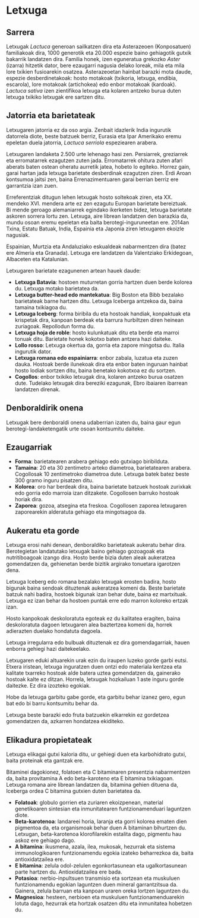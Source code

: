 # Letxuga

## Sarrera

Letxugak *Lactuca* generoan sailkatzen dira eta Asterazeoen (Konposatuen) familiakoak dira, 1000 generotik eta 20.000 espezie baino gehiagotik gutxik bakarrik landatzen dira. Familia honek, izen eguneratua grekozko *Aster* (izarra) hitzetik dator, bere ezaugarri nagusia delako loreak, mila eta mila lore txikien fusioarekin osatzea. Asterazeoetan hainbat barazki mota daude, espezie desberdinetakoak: hosto motakoak (txikoria, letxuga, endibia, escarola), lore motakoak (artichokea) edo enbor motakoak (kardoak). *Lactuca sativa* izen zientifikoa letxuga eta kolaren antzeko burua duten letxuga txikiko letxugak ere sartzen ditu.

## Jatorria eta barietateak

Letxugaren jatorria ez da oso argia. Zenbait idazlerik India ingurutik datorrela diote, beste batzuek berriz, Eurasia eta Ipar Amerikako eremu epeletan duela jatorria, *Lactuca serriola* espeziearen arabera.

Letxugaren landaketa 2.500 urte lehenago hasi zen. Persiarrek, greziarrek eta erromatarrek ezagutzen zuten jada. Erromatarrek ohitura zuten afari aberats baten ostean oheratu aurretik jatea, hobeto lo egiteko. Horrez gain, garai hartan jada letxuga barietate desberdinak ezagutzen ziren. Erdi Aroan kontsumoa jaitsi zen, baina Errenazimentuaren garai berrian berriz ere garrantzia izan zuen.

Erreferentziak ditugun lehen letxugak hosto soltekoak ziren, eta XX. mendeko XVI. mendera arte ez zen ezagutu Europan barietate bereiztuak. Bi mende geroago alemaniarrek egindako ikerketen bidez, letxuga barietate askoren sorrera lortu zen. Letxuga, aire librean landatzen den barazkia da, mundu osoan eremu epeletan eta baita berotegi-inguruneetan ere. 2014an Txina, Estatu Batuak, India, Espainia eta Japonia ziren letxugaren ekoizle nagusiak.

Espainian, Murtzia eta Andaluziako eskualdeak nabarmentzen dira (batez ere Almeria eta Granada). Letxuga ere landatzen da Valentziako Erkidegoan, Albaceten eta Katalunian.

Letxugaren barietate ezagunenen artean hauek daude:

- **Letxuga Batavia**: hostoen muturretan gorria hartzen duen berde kolorea du. Letxuga motako barietatea da.
- **Letxuga butter-head edo mantekatua**: Big Boston eta Bibb bezalako barietateak barne hartzen ditu. Letxuga Iceberga antzekoa da, baina tamaina txikiagoa du.
- **Letxuga Iceberg**: forma biribila du eta hostoak handiak, konpaktuak eta krispetak dira, kanpoan berdeak eta barrura hurbiltzen diren heinean zuriagoak. Repollodun forma du.
- **Letxuga hoja de roble**: hosto kulunkatuak ditu eta berde eta marroi tonuak ditu. Barietate honek kokotxo baten antzera hazi daiteke.
- **Lollo rosso**: Letxuga okertua da, gorria eta zapore mingotsa du. Italia ingurutik dator.
- **Letxuga romana edo espainiarra**: enbor zabala, luzatua eta zuzen dauka. Hostoak berde ilunekoak dira eta enbor baten inguruan hainbat hosto lodiak sortzen ditu, baina benetako kokotxoa ez du sortzen.
- **Cogollos**: enbor txikiko letxugak dira, kolaren antzeko burua osatzen dute. Tudelako letxugak dira bereziki ezagunak, Ebro ibaiaren ibarrean landatzen direnak.

## Denboraldirik onena

Letxugak bere denboraldi onena udaberrian izaten du, baina gaur egun berotegi-landaketengatik urte osoan kontsumitu daiteke.

## Ezaugarriak

- **Forma**: barietatearen arabera gehiago edo gutxiago biribilduta.
- **Tamaina**: 20 eta 30 zentimetro arteko diametroa, barietatearen arabera. Cogollosak 10 zentimetroko diametroa dute. Letxuga batek batez beste 300 gramo inguru pisatzen ditu.
- **Kolorea**: oro har berdeak dira, baina barietate batzuek hostoak zurixkak edo gorria edo marroia izan ditzakete. Cogollosen barruko hostoak horiak dira.
- **Zaporea**: gozoa, atsegina eta freskoa. Cogollosen zaporea letxugaren zaporearekin alderatuta gehiago eta mingotsagoa da.

## Aukeratu eta gorde

Letxuga erosi nahi denean, denboraldiko barietateak aukeratu behar dira. Berotegietan landatutako letxugak baino gehiago gozoagoak eta nutritiboagoak izango dira. Hosto berde bizia duten aleak aukeratzea gomendatzen da, gehienetan berde bizitik argirako tonuetara igarotzen dena.

Letxuga Iceberg edo romana bezalako letxugak erosten badira, hosto bigunak baina sendoak dituztenak aukeratzea komeni da. Beste barietate batzuk nahi badira, hostoek bigunak izan behar dute, baina ez martxituak. Letxuga ez izan behar da hostoen puntak erre edo marron koloreko ertzak izan.

Hosto kanpokoak deskoloratuta egoteak ez du kalitatea eragiten, baina deskoloratuta dagoen letxugaren alea baztertzea komeni da, horrek adierazten duelako hondatuta dagoela.

Letxuga irregularra edo bulbuak dituztenak ez dira gomendagarriak, hauen enborra gehiegi hazi daitekeelako.

Letxugaren eduki altuarekin urak ezin du iraupen luzeko gorde garbi eutsi. Etxera iristean, letxuga inguratzen duen ontzi edo materiala kentzea eta kalitate txarreko hostoak alde batera uztea gomendatzen da, gainerako hostoak kalte ez ditzan. Horrela, letxugak hozkailuan 1 aste inguru gorde daitezke. Ez dira izozteko egokiak.

Hobe da letxuga garbitu gabe gorde, eta garbitu behar izanez gero, egun bat edo bi barru kontsumitu behar da.

Letxuga beste barazki edo fruta batzuekin elkarrekin ez gordetzea gomendatzen da, azkarren hondatzea ekiditeko.

## Elikadura propietateak

Letxuga elikagai gutxi kaloria ditu, ur gehiegi duen eta karbohidrato gutxi, baita proteinak eta gantzak ere.

Bitaminei dagokionez, folatoen eta C bitaminaren presentzia nabarmentzen da, baita provitamina A edo beta-karoteno eta E bitamina txikiagoan. Letxuga romana aire librean landatzen da, bitamina gehien dituena da, Iceberga ordea C bitamina gutxien duten barietatea da.

- **Folatoak**: globulo gorrien eta zuriaren ekoizpenean, material genetikoaren sintesian eta inmunitatearen funtzionamenduari laguntzen diote.
- **Beta-karotenoa**: landareei horia, laranja eta gorri kolorea ematen dien pigmentoa da, eta organismoak behar duen A bitaminan bihurtzen du. Letxugan, beta-karotenoa klorofilarekin estalita dago, pigmentu hau askoz ere gehiago dago.
- **A bitamina**: ikusmena, azala, ilea, mukosak, hezurrak eta sistema immunologikoaren funtzionamendu egokia izateko beharrezkoa da, baita antioxidatzailea ere.
- **E bitamina**: zelula odol-zelulen egonkortasunean eta ugalkortasunean parte hartzen du. Antioxidatzailea ere bada.
- **Potasioa**: nerbio-inpultsuen transmisio eta sortzean eta muskuluen funtzionamendu egokian laguntzen duen mineral garrantzitsua da. Gainera, zelula barruan eta kanpoan uraren oreka lortzen laguntzen du.
- **Magnesioa**: hesteen, nerbioen eta muskuluen funtzionamenduarekin lotuta dago, hezurrak eta hortzak osatzen ditu eta inmunitatea hobetzen du.

